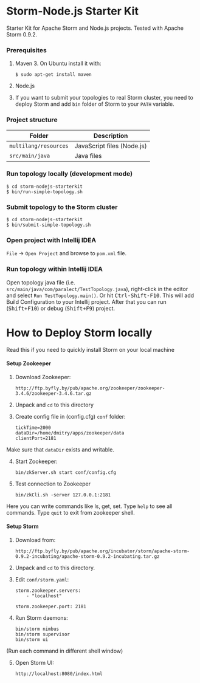 Storm-Node.js Starter Kit
=========================

Starter Kit for Apache Storm and Node.js projects. Tested with Apache Storm 0.9.2.

### Prerequisites

1. Maven 3. On Ubuntu install it with:

    ```
    $ sudo apt-get install maven
    ```

2. Node.js

3. If you want to submit your topologies to real Storm cluster, you need to deploy Storm and add `bin` folder of Storm to
your `PATH` variable.

### Project structure

| Folder                  | Description                   |
| ----------------------- |-------------------------------|
| `multilang/resources`   | JavaScript files (Node.js)    |
| `src/main/java`         | Java files                    |


### Run topology locally (development mode)

    $ cd storm-nodejs-starterkit
    $ bin/run-simple-topology.sh

### Submit topology to the Storm cluster

    $ cd storm-nodejs-starterkit
    $ bin/submit-simple-topology.sh

### Open project with Intellij IDEA

`File` -> `Open Project` and browse to `pom.xml` file.

### Run topology within Intellij IDEA

Open topology java file (i.e. `src/main/java/com/paralect/TestTopology.java`), right-click in the editor and select
`Run TestTopology.main()`. Or hit <kbd>Ctrl-Shift-F10</kbd>. This will add Build Configuration to your Intellij project. After that you can run (<kbd>Shift+F10</kbd>) or debug (<kbd>Shift+F9</kbd>) project.


# How to Deploy Storm locally


Read this if you need to quickly install Storm on your local machine

#### Setup Zookeeper


1. Download Zookeeper:

    ```
    http://ftp.byfly.by/pub/apache.org/zookeeper/zookeeper-3.4.6/zookeeper-3.4.6.tar.gz
    ```

2. Unpack and `cd` to this directory

3. Create config file in (config.cfg) `conf` folder:

    ```
    tickTime=2000
    dataDir=/home/dmitry/apps/zookeeper/data
    clientPort=2181
    ```
Make sure that `dataDir` exists and writable.

4. Start Zookeeper:

    ```
    bin/zkServer.sh start conf/config.cfg
    ```

5. Test connection to Zookeeper

    ```
    bin/zkCli.sh -server 127.0.0.1:2181
    ```

Here you can write commands like ls, get, set. Type `help` to see all commands. Type `quit` to exit from zookeeper shell.


#### Setup Storm

1. Download from:

    ```
    http://ftp.byfly.by/pub/apache.org/incubator/storm/apache-storm-0.9.2-incubating/apache-storm-0.9.2-incubating.tar.gz
    ```

2. Unpack and `cd` to this directory.

3. Edit `conf/storm.yaml`:

    ```
    storm.zookeeper.servers:
        - "localhost"

    storm.zookeeper.port: 2181
    ```

4. Run Storm daemons:

    ```
    bin/storm nimbus
    bin/storm supervisor
    bin/storm ui
    ```

(Run each command in different shell window)

5. Open Storm UI:

    ```
    http://localhost:8080/index.html
    ```

